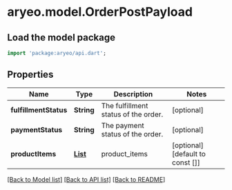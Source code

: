 # aryeo.model.OrderPostPayload

## Load the model package
```dart
import 'package:aryeo/api.dart';
```

## Properties
Name | Type | Description | Notes
------------ | ------------- | ------------- | -------------
**fulfillmentStatus** | **String** | The fulfillment status of the order. | [optional] 
**paymentStatus** | **String** | The payment status of the order. | [optional] 
**productItems** | [**List<ProductItem>**](ProductItem.md) | product_items | [optional] [default to const []]

[[Back to Model list]](../README.md#documentation-for-models) [[Back to API list]](../README.md#documentation-for-api-endpoints) [[Back to README]](../README.md)


